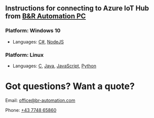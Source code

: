 

## Instructions for connecting to Azure IoT Hub from [B&R Automation PC](https://www.br-automation.com/en-us/products/industrial-pcs/)
### Platform: Windows 10
- Languages: [C#](/azure-iothub-windows-c#-instructions-B&R-apc.md), [NodeJS](/azure-iothub-windows-nodejs-instructions-B&R-apc.md)
### Platform: Linux
- Languages: [C](/azure-iothub-linux-c-instructions-B&R-apc.md), [Java](/azure-iothub-linux-java-instructions-B&R-apc.md), [JavaScript](/azure-iothub-linux-js-instructions-B&R-apc.md), [Python](/azure-iothub-linux-python-instructions-B&R-apc.md)

 


# Got questions? Want a quote?
Email: [office@br-automation.com](mailto:office@br-automation.com)

Phone: [+43 7748 65860](callto:+43774865860)
